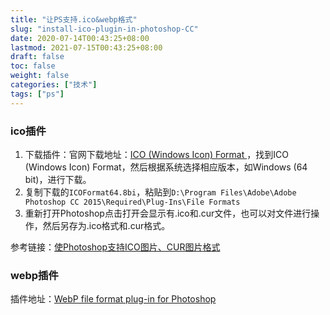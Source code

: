 ```yaml
---
title: "让PS支持.ico&webp格式"
slug: "install-ico-plugin-in-photoshop-CC"
date: 2020-07-14T00:43:25+08:00
lastmod: 2021-07-15T00:43:25+08:00
draft: false
toc: false
weight: false
categories: ["技术"]
tags: ["ps"]
---
```


### ico插件

1. 下载插件：官网下载地址：[ICO (Windows Icon) Format ](http://www.telegraphics.com.au/sw/)，找到ICO (Windows Icon) Format，然后根据系统选择相应版本，如Windows (64 bit)，进行下载。
2. 复制下载的`ICOFormat64.8bi`，粘贴到`D:\Program Files\Adobe\Adobe Photoshop CC 2015\Required\Plug-Ins\File Formats`
3. 重新打开Photoshop点击打开会显示有.ico和.cur文件，也可以对文件进行操作，然后另存为.ico格式和.cur格式。

参考链接：[使Photoshop支持ICO图片、CUR图片格式](https://blog.csdn.net/weixin_44222492/article/details/101596183)

### webp插件

插件地址：[WebP file format plug-in for Photoshop](https://github.com/webmproject/WebPShop)

